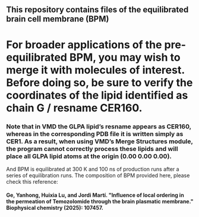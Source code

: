 ## This repository contains files of the equilibrated brain cell membrane (BPM)

# For broader applications of the pre-equilibrated BPM, you may wish to merge it with molecules of interest. Before doing so, be sure to verify the coordinates of the lipid identified as chain G / resname CER160.

### Note that in VMD the GLPA lipid’s resname appears as CER160, whereas in the corresponding PDB file it is written simply as CER1. As a result, when using VMD’s Merge Structures module, the program cannot correctly process these lipids and will place all GLPA lipid atoms at the origin (0.00 0.00 0.00).

And BPM is equilibrated at 300 K and 100 ns of production runs after a series of equilibration runs. The composition of BPM provided here, please check this reference:

#### Ge, Yanhong, Huixia Lu, and Jordi Martí. "Influence of local ordering in the permeation of Temozolomide through the brain plasmatic membrane." Biophysical chemistry (2025): 107457.
